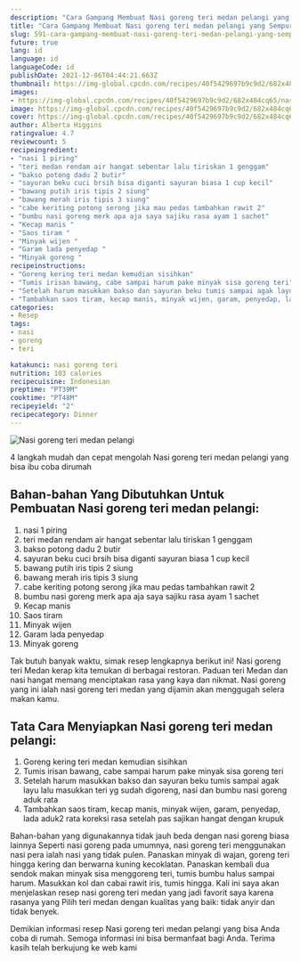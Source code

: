 ```yaml
---
description: "Cara Gampang Membuat Nasi goreng teri medan pelangi yang Sempurna"
title: "Cara Gampang Membuat Nasi goreng teri medan pelangi yang Sempurna"
slug: 591-cara-gampang-membuat-nasi-goreng-teri-medan-pelangi-yang-sempurna
future: true
lang: id
language: id
languageCode: id
publishDate: 2021-12-06T04:44:21.663Z 
thumbnail: https://img-global.cpcdn.com/recipes/40f5429697b9c9d2/682x484cq65/nasi-goreng-teri-medan-pelangi-foto-resep-utama.png
images:
- https://img-global.cpcdn.com/recipes/40f5429697b9c9d2/682x484cq65/nasi-goreng-teri-medan-pelangi-foto-resep-utama.png
image: https://img-global.cpcdn.com/recipes/40f5429697b9c9d2/682x484cq65/nasi-goreng-teri-medan-pelangi-foto-resep-utama.png
cover: https://img-global.cpcdn.com/recipes/40f5429697b9c9d2/682x484cq65/nasi-goreng-teri-medan-pelangi-foto-resep-utama.png
author: Alberta Higgins
ratingvalue: 4.7
reviewcount: 5
recipeingredient:
- "nasi 1 piring"
- "teri medan rendam air hangat sebentar lalu tiriskan 1 genggam"
- "bakso potong dadu 2 butir"
- "sayuran beku cuci brsih bisa diganti sayuran biasa 1 cup kecil"
- "bawang putih iris tipis 2 siung"
- "bawang merah iris tipis 3 siung"
- "cabe keriting potong serong jika mau pedas tambahkan rawit 2"
- "bumbu nasi goreng merk apa aja saya sajiku rasa ayam 1 sachet"
- "Kecap manis "
- "Saos tiram "
- "Minyak wijen "
- "Garam lada penyedap "
- "Minyak goreng "
recipeinstructions:
- "Goreng kering teri medan kemudian sisihkan"
- "Tumis irisan bawang, cabe sampai harum pake minyak sisa goreng teri"
- "Setelah harum masukkan bakso dan sayuran beku tumis sampai agak layu lalu masukkan teri yg sudah digoreng, nasi dan bumbu nasi goreng aduk rata"
- "Tambahkan saos tiram, kecap manis, minyak wijen, garam, penyedap, lada aduk2 rata koreksi rasa setelah pas sajikan hangat dengan krupuk"
categories:
- Resep
tags:
- nasi
- goreng
- teri

katakunci: nasi goreng teri 
nutrition: 103 calories
recipecuisine: Indonesian
preptime: "PT39M"
cooktime: "PT48M"
recipeyield: "2"
recipecategory: Dinner
---
```



![Nasi goreng teri medan pelangi](https://img-global.cpcdn.com/recipes/40f5429697b9c9d2/682x484cq65/nasi-goreng-teri-medan-pelangi-foto-resep-utama.png)

4 langkah mudah dan cepat mengolah  Nasi goreng teri medan pelangi yang bisa ibu coba dirumah

<!--inarticleads1-->

## Bahan-bahan Yang Dibutuhkan Untuk Pembuatan Nasi goreng teri medan pelangi:

1. nasi 1 piring
1. teri medan rendam air hangat sebentar lalu tiriskan 1 genggam
1. bakso potong dadu 2 butir
1. sayuran beku cuci brsih bisa diganti sayuran biasa 1 cup kecil
1. bawang putih iris tipis 2 siung
1. bawang merah iris tipis 3 siung
1. cabe keriting potong serong jika mau pedas tambahkan rawit 2
1. bumbu nasi goreng merk apa aja saya sajiku rasa ayam 1 sachet
1. Kecap manis 
1. Saos tiram 
1. Minyak wijen 
1. Garam lada penyedap 
1. Minyak goreng 

Tak butuh banyak waktu, simak resep lengkapnya berikut ini! Nasi goreng teri Medan kerap kita temukan di berbagai restoran. Paduan teri Medan dan nasi hangat memang menciptakan rasa yang kaya dan nikmat. Nasi goreng yang ini ialah nasi goreng teri medan yang dijamin akan menggugah selera makan kamu. 

<!--inarticleads2-->

## Tata Cara Menyiapkan Nasi goreng teri medan pelangi:

1. Goreng kering teri medan kemudian sisihkan
1. Tumis irisan bawang, cabe sampai harum pake minyak sisa goreng teri
1. Setelah harum masukkan bakso dan sayuran beku tumis sampai agak layu lalu masukkan teri yg sudah digoreng, nasi dan bumbu nasi goreng aduk rata
1. Tambahkan saos tiram, kecap manis, minyak wijen, garam, penyedap, lada aduk2 rata koreksi rasa setelah pas sajikan hangat dengan krupuk


Bahan-bahan yang digunakannya tidak jauh beda dengan nasi goreng biasa lainnya Seperti nasi goreng pada umumnya, nasi goreng teri menggunakan nasi pera ialah nasi yang tidak pulen. Panaskan minyak di wajan, goreng teri hingga kering dan berwarna kuning kecoklatan. Panaskan kembali dua sendok makan minyak sisa menggoreng teri, tumis bumbu halus sampai harum. Masukkan kol dan cabai rawit iris, tumis hingga. Kali ini saya akan menjelaskan resep nasi goreng teri medan yang jadi favorit saya karena rasanya yang Pilih teri medan dengan kualitas yang baik: tidak anyir dan tidak benyek. 

Demikian informasi  resep Nasi goreng teri medan pelangi   yang bisa Anda coba di rumah. Semoga informasi ini bisa bermanfaat bagi Anda. Terima kasih telah berkujung ke web kami
